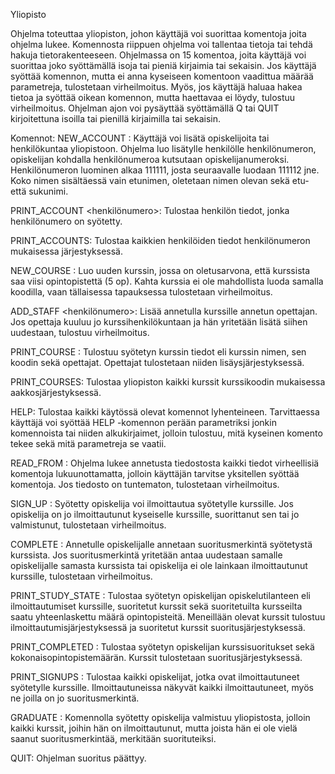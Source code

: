 Yliopisto

Ohjelma toteuttaa yliopiston, johon käyttäjä voi suorittaa komentoja joita
ohjelma lukee. Komennosta riippuen ohjelma voi tallentaa tietoja tai tehdä
hakuja tietorakenteeseen. Ohjelmassa on 15 komentoa, joita käyttäjä voi
suorittaa joko syöttämällä isoja tai pieniä kirjaimia tai sekaisin. Jos
käyttäjä syöttää komennon, mutta ei anna kyseiseen komentoon vaadittua määrää
parametreja, tulostetaan virheilmoitus. Myös, jos käyttäjä haluaa hakea 
tietoa ja syöttää oikean komennon, mutta haettavaa ei löydy, tulostuu 
virheilmoitus. Ohjelman ajon voi pysäyttää syöttämällä Q tai QUIT kirjoitettuna
isoilla tai pienillä kirjaimilla tai sekaisin.

Komennot:
NEW_ACCOUNT <koko nimi>: Käyttäjä voi lisätä opiskelijoita tai henkilökuntaa
yliopistoon. Ohjelma luo lisätylle henkilölle henkilönumeron, opiskelijan
kohdalla henkilönumeroa kutsutaan opiskelijanumeroksi. Henkilönumeron luominen 
alkaa 111111, josta seuraavalle luodaan 111112 jne. Koko nimen sisältäessä 
vain etunimen, oletetaan nimen olevan sekä etu- että sukunimi.

PRINT_ACCOUNT <henkilönumero>: Tulostaa henkilön tiedot, jonka henkilönumero
on syötetty.

PRINT_ACCOUNTS: Tulostaa kaikkien henkilöiden tiedot henkilönumeron mukaisessa 
järjestyksessä.

NEW_COURSE <koodi> <nimi>: Luo uuden kurssin, jossa on oletusarvona, että
kurssista saa viisi opintopistettä (5 op). Kahta kurssia ei ole mahdollista
luoda samalla koodilla, vaan tällaisessa tapauksessa tulostetaan virheilmoitus.

ADD_STAFF <koodi> <henkilönumero>: Lisää annetulla kurssille annetun 
opettajan. Jos opettaja kuuluu jo kurssihenkilökuntaan ja hän yritetään lisätä
siihen uudestaan, tulostuu virheilmoitus.

PRINT_COURSE <koodi>: Tulostuu syötetyn kurssin tiedot eli kurssin nimen, sen
koodin sekä opettajat. Opettajat tulostetaan niiden lisäysjärjestyksessä.

PRINT_COURSES: Tulostaa yliopiston kaikki kurssit kurssikoodin mukaisessa
aakkosjärjestyksessä.

HELP: Tulostaa kaikki käytössä olevat komennot lyhenteineen. Tarvittaessa
käyttäjä voi syöttää HELP -komennon perään parametriksi jonkin komennoista
tai niiden alkukirjaimet, jolloin tulostuu, mitä kyseinen komento tekee sekä
mitä parametreja se vaatii.

READ_FROM <tiedosto>: Ohjelma lukee annetusta tiedostosta kaikki tiedot 
virheellisiä komentoja lukuunottamatta, jolloin käyttäjän tarvitse yksitellen
syöttää komentoja. Jos tiedosto on tuntematon, tulostetaan virheilmoitus.

SIGN_UP <koodi> <opiskelijanumero>: Syötetty opiskelija voi ilmoittautua 
syötetylle kurssille. Jos opiskelija on jo ilmoittautunut kyseiselle kurssille,
suorittanut sen tai jo valmistunut, tulostetaan virheilmoitus.

COMPLETE <koodi> <opiskelijanumero>: Annetulle opiskelijalle annetaan 
suoritusmerkintä syötetystä kurssista. Jos suoritusmerkintä yritetään antaa 
uudestaan samalle opiskelijalle samasta kurssista tai opiskelija ei ole lainkaan
ilmoittautunut kurssille, tulostetaan virheilmoitus.

PRINT_STUDY_STATE <opiskelijanumero>: Tulostaa syötetyn opiskelijan 
opiskelutilanteen eli ilmoittautumiset kurssille, suoritetut kurssit sekä 
suoritetuilta kursseilta saatu yhteenlaskettu määrä opintopisteitä. Meneillään 
olevat kurssit tulostuu ilmoittautumisjärjestyksessä ja suoritetut kurssit 
suoritusjärjestyksessä.

PRINT_COMPLETED <opiskelijanumero>: Tulostaa syötetyn opiskelijan 
kurssisuoritukset sekä kokonaisopintopistemäärän. Kurssit tulostetaan 
suoritusjärjestyksessä.

PRINT_SIGNUPS <koodi>: Tulostaa kaikki opiskelijat, jotka ovat ilmoittautuneet 
syötetylle kurssille. Ilmoittautuneissa näkyvät kaikki ilmoittautuneet,
myös ne joilla on jo suoritusmerkintä.

GRADUATE <opiskelijanumero>: Komennolla syötetty opiskelija valmistuu 
yliopistosta, jolloin kaikki kurssit, joihin hän on ilmoittautunut, mutta joista
hän ei ole vielä saanut suoritusmerkintää, merkitään suorituteiksi.

QUIT: Ohjelman suoritus päättyy.
